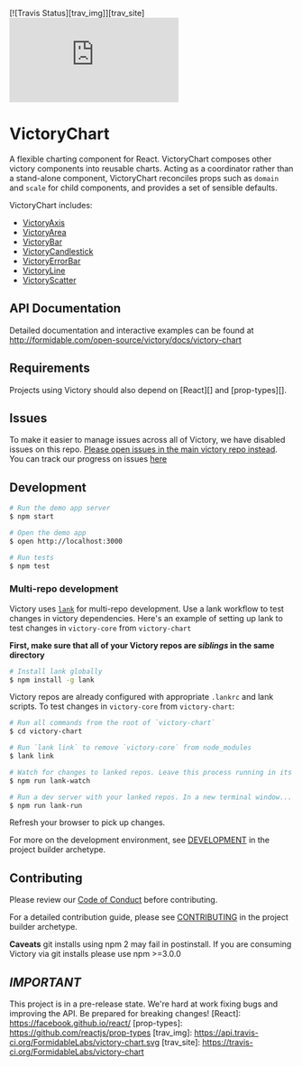 [![Travis Status][trav_img]][trav_site]
![](https://badge-size.herokuapp.com/FormidableLabs/victory-chart/master/dist/victory-chart.min.js?compression=gzip)

VictoryChart
=============

A flexible charting component for React. VictoryChart composes other victory components into reusable charts. Acting as a coordinator rather than a stand-alone component, VictoryChart reconciles props such as `domain` and `scale` for child components, and provides a set of sensible defaults.

VictoryChart includes:

- [VictoryAxis](http://formidable.com/open-source/victory/docs/victory-axis)
- [VictoryArea](http://formidable.com/open-source/victory/docs/victory-area)
- [VictoryBar](http://formidable.com/open-source/victory/docs/victory-bar)
- [VictoryCandlestick](http://formidable.com/open-source/victory/docs/victory-candlestick)
- [VictoryErrorBar](http://formidable.com/open-source/victory/docs/victory-errorbar)
- [VictoryLine](http://formidable.com/open-source/victory/docs/victory-line)
- [VictoryScatter](http://formidable.com/open-source/victory/docs/victory-scatter)

## API Documentation
Detailed documentation and interactive examples can be found at http://formidable.com/open-source/victory/docs/victory-chart

## Requirements
Projects using Victory should also depend on [React][] and [prop-types][].

## Issues
To make it easier to manage issues across all of Victory, we have disabled issues on this repo. [Please open issues in the main victory repo instead](https://github.com/FormidableLabs/victory/issues). You can track our progress on issues [here](https://github.com/FormidableLabs/victory/projects/1)


## Development

```sh
# Run the demo app server
$ npm start

# Open the demo app
$ open http://localhost:3000

# Run tests
$ npm test
```

### Multi-repo development

Victory uses [`lank`](https://github.com/FormidableLabs/lank) for multi-repo development. Use a lank workflow to test changes in victory dependencies. Here's an example of setting up lank to test changes in `victory-core` from `victory-chart`

**First, make sure that all of your Victory repos are _siblings_ in the same directory**

```sh
# Install lank globally
$ npm install -g lank
```
Victory repos are already configured with appropriate `.lankrc` and lank scripts. To test changes in `victory-core` from `victory-chart`:

```sh
# Run all commands from the root of `victory-chart`
$ cd victory-chart

# Run `lank link` to remove `victory-core` from node_modules
$ lank link

# Watch for changes to lanked repos. Leave this process running in its own terminal window
$ npm run lank-watch

# Run a dev server with your lanked repos. In a new terminal window...
$ npm run lank-run
```

Refresh your browser to pick up changes.

For more on the development environment, see [DEVELOPMENT](https://github.com/FormidableLabs/builder-victory-component-dev/blob/master/DEVELOPMENT.md) in the project builder archetype.

## Contributing

Please review our [Code of Conduct](https://github.com/FormidableLabs/builder-victory-component/blob/master/CONTRIBUTING.md#contributor-covenant-code-of-conduct) before contributing.

For a detailed contribution guide, please see [CONTRIBUTING](https://github.com/FormidableLabs/builder-victory-component-dev/blob/master/CONTRIBUTING.md) in the project builder archetype.

**Caveats** git installs using npm 2 may fail in postinstall. If you are consuming Victory via git installs please use npm >=3.0.0

## _IMPORTANT_

This project is in a pre-release state. We're hard at work fixing bugs and improving the API. Be prepared for breaking changes!
[React]: https://facebook.github.io/react/
[prop-types]: https://github.com/reactjs/prop-types
[trav_img]: https://api.travis-ci.org/FormidableLabs/victory-chart.svg
[trav_site]: https://travis-ci.org/FormidableLabs/victory-chart
